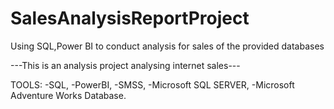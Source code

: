 # SalesAnalysisReportProject
Using SQL,Power BI to conduct analysis for sales of the provided databases


---This is an analysis project analysing internet sales---



TOOLS:
    -SQL,
    -PowerBI,
    -SMSS,
    -Microsoft SQL SERVER, 
    -Microsoft Adventure Works Database.